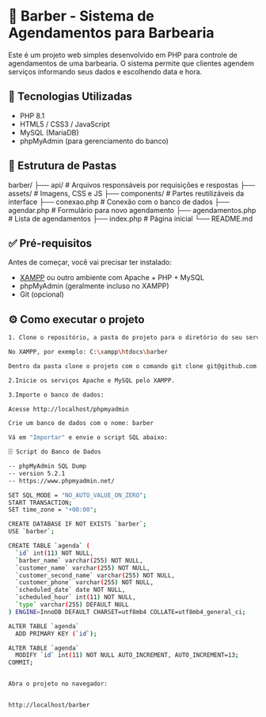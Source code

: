 # 💈 Barber - Sistema de Agendamentos para Barbearia

Este é um projeto web simples desenvolvido em PHP para controle de agendamentos de uma barbearia. O sistema permite que clientes agendem serviços informando seus dados e escolhendo data e hora.

## 🚀 Tecnologias Utilizadas

- PHP 8.1
- HTML5 / CSS3 / JavaScript
- MySQL (MariaDB)
- phpMyAdmin (para gerenciamento do banco)

## 📁 Estrutura de Pastas

barber/
├── api/ # Arquivos responsáveis por requisições e respostas
├── assets/ # Imagens, CSS e JS
├── components/ # Partes reutilizáveis da interface
├── conexao.php # Conexão com o banco de dados
├── agendar.php # Formulário para novo agendamento
├── agendamentos.php # Lista de agendamentos
├── index.php # Página inicial
└── README.md


## ✅ Pré-requisitos

Antes de começar, você vai precisar ter instalado:

- [XAMPP](https://www.apachefriends.org/index.html) ou outro ambiente com Apache + PHP + MySQL
- phpMyAdmin (geralmente incluso no XAMPP)
- Git (opcional)

## ⚙️ Como executar o projeto

```bash
1. Clone o repositório, a pasta do projeto para o diretório do seu servidor local.

No XAMPP, por exemplo: C:\xampp\htdocs\barber

Dentro da pasta clone o projeto com o comando git clone git@github.com:v1torLopes/newbarber.git

2.Inicie os serviços Apache e MySQL pelo XAMPP.

3.Importe o banco de dados:

Acesse http://localhost/phpmyadmin

Crie um banco de dados com o nome: barber

Vá em "Importar" e envie o script SQL abaixo:

🗄️ Script do Banco de Dados

-- phpMyAdmin SQL Dump
-- version 5.2.1
-- https://www.phpmyadmin.net/

SET SQL_MODE = "NO_AUTO_VALUE_ON_ZERO";
START TRANSACTION;
SET time_zone = "+00:00";

CREATE DATABASE IF NOT EXISTS `barber`;
USE `barber`;

CREATE TABLE `agenda` (
  `id` int(11) NOT NULL,
  `barber_name` varchar(255) NOT NULL,
  `customer_name` varchar(255) NOT NULL,
  `customer_second_name` varchar(255) NOT NULL,
  `customer_phone` varchar(255) NOT NULL,
  `scheduled_date` date NOT NULL,
  `scheduled_hour` int(11) NOT NULL,
  `type` varchar(255) DEFAULT NULL
) ENGINE=InnoDB DEFAULT CHARSET=utf8mb4 COLLATE=utf8mb4_general_ci;

ALTER TABLE `agenda`
  ADD PRIMARY KEY (`id`);

ALTER TABLE `agenda`
  MODIFY `id` int(11) NOT NULL AUTO_INCREMENT, AUTO_INCREMENT=13;
COMMIT;


Abra o projeto no navegador:


http://localhost/barber
```
